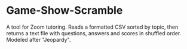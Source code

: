# Game-Show-Scramble
A tool for Zoom tutoring. Reads a formatted CSV sorted by topic, then returns a text file with questions, answers and scores in shuffled order. Modeled after "Jeopardy".
